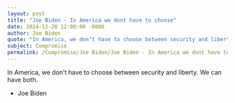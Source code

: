 ```yaml
---
layout: post
title: "Joe Biden - In America we dont have to choose"
date: 2024-12-28 12:00:00 -0000
author: Joe Biden
quote: "In America, we don’t have to choose between security and liberty. We can have both."
subject: Compromise
permalink: /Compromise/Joe Biden/Joe Biden - In America we dont have to choose
---
```


In America, we don’t have to choose between security and liberty. We can have both.

- Joe Biden
